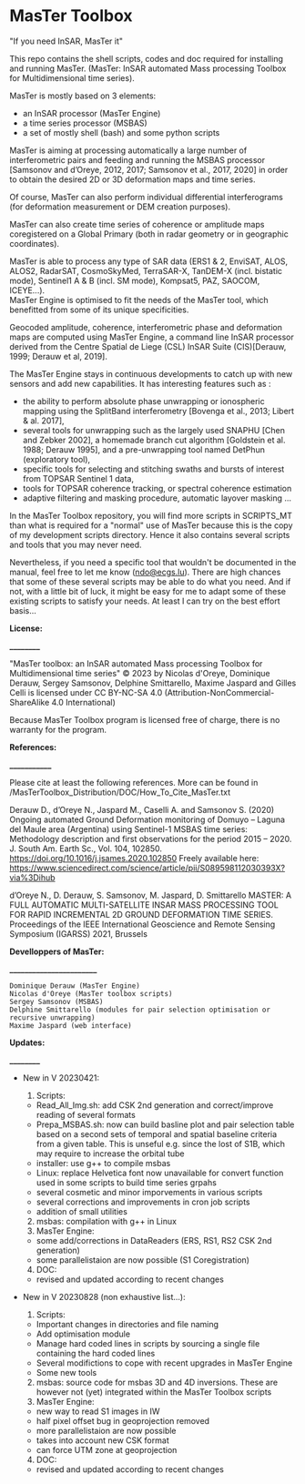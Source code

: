 # MasTer Toolbox

"If you need InSAR, MasTer it"

This repo contains the shell scripts, codes and doc required for installing and 
running MasTer. 
(MasTer: InSAR automated Mass processing Toolbox for Multidimensional time series).

MasTer is mostly based on 3 elements:
- an InSAR processor (MasTer Engine)
- a time series processor (MSBAS)
- a set of mostly shell (bash) and some python scripts 

MasTer is aiming at processing automatically a large number of interferometric pairs and 
feeding and running the MSBAS processor [Samsonov and d’Oreye, 2012, 2017; Samsonov et 
al., 2017, 2020] in order to obtain the desired 2D or 3D deformation maps and time series. 

Of course, MasTer can also perform individual differential interferograms (for deformation 
measurement or DEM creation purposes). 

MasTer can also create time series of coherence or amplitude maps coregistered on a Global 
Primary (both in radar geometry or in geographic coordinates). 

MasTer is able to process any type of SAR data (ERS1 & 2, EnviSAT, ALOS, ALOS2, RadarSAT,
CosmoSkyMed, TerraSAR-X, TanDEM-X (incl. bistatic mode), Sentinel1 A & B (incl. SM mode), 
Kompsat5, PAZ, SAOCOM, ICEYE...).  
MasTer Engine is optimised to fit the needs of the MasTer tool, which benefitted from some
of its unique specificities.   

Geocoded amplitude, coherence, interferometric phase and deformation maps are computed 
using MasTer Engine, a command line InSAR processor derived from the Centre Spatial de 
Liege (CSL) InSAR Suite (CIS)[Derauw, 1999; Derauw et al, 2019]. 

The MasTer Engine stays in continuous developments to catch up with new sensors and add 
new capabilities. It has interesting features such as : 
- the ability to perform absolute phase unwrapping or ionospheric mapping using the 
  SplitBand interferometry [Bovenga et al., 2013; Libert & al. 2017],
- several tools for unwrapping such as the largely used SNAPHU [Chen and Zebker 2002], 
  a homemade branch cut algorithm [Goldstein et al. 1988; Derauw 1995], and a 
  pre-unwrapping tool named DetPhun (exploratory tool), 
- specific tools for selecting and stitching swaths and bursts of interest from TOPSAR 
  Sentinel 1 data,
- tools for TOPSAR coherence tracking, or spectral coherence estimation 
- adaptive filtering and masking procedure, automatic layover masking …  

In the MasTer Toolbox repository, you will find more scripts in SCRIPTS_MT than what is 
required for a "normal" use of MasTer because this is the copy of my development scripts 
directory. Hence it also contains several scripts and tools that you may never need. 

Nevertheless, if you need a specific tool that wouldn't be documented in the manual, feel 
free to let me know (ndo@ecgs.lu). There are high chances that some of these several 
scripts may be able to do what you need. And if not, with a little bit of luck, it might 
be easy for me to adapt some of these existing scripts to satisfy your needs. 
At least I can try on the best effort basis... 

**License:**

**________**

"MasTer toolbox: an InSAR automated Mass processing Toolbox for Multidimensional time series" © 2023 
by Nicolas d'Oreye, Dominique Derauw, Sergey Samsonov, Delphine Smittarello, Maxime Jaspard and Gilles Celli 
is licensed under CC BY-NC-SA 4.0 (Attribution-NonCommercial-ShareAlike 4.0 International)

Because MasTer Toolbox program is licensed free of charge, there is no warranty for the program.  

**References:** 

**___________**

Please cite at least the following references. More can be found in 
/MasTerToolbox_Distribution/DOC/How_To_Cite_MasTer.txt

Derauw D., d’Oreye N., Jaspard M., Caselli A. and Samsonov S. (2020)
Ongoing automated Ground Deformation monitoring of Domuyo – Laguna del Maule area 
(Argentina) using Sentinel-1 MSBAS time series: Methodology description and first 
observations for the period 2015 – 2020. J. South Am. Earth Sc., Vol. 104, 102850. 
https://doi.org/10.1016/j.jsames.2020.102850
Freely available here: https://www.sciencedirect.com/science/article/pii/S089598112030393X?via%3Dihub 

d’Oreye N., D. Derauw, S. Samsonov, M. Jaspard, D. Smittarello
MASTER: A FULL AUTOMATIC MULTI-SATELLITE INSAR MASS PROCESSING TOOL FOR RAPID INCREMENTAL 
2D GROUND DEFORMATION TIME SERIES. Proceedings of the IEEE International Geoscience and 
Remote Sensing Symposium (IGARSS) 2021, Brussels

**Develloppers of MasTer:**

**_______________________**

    Dominique Derauw (MasTer Engine)
    Nicolas d'Oreye (MasTer toolbox scripts)
    Sergey Samsonov (MSBAS)
    Delphine Smittarello (modules for pair selection optimisation or recursive unwrapping)
    Maxime Jaspard (web interface)
    
**Updates:**

**________**

- New in V 20230421:
  1. Scripts:
    + Read_All_Img.sh: add CSK 2nd generation and correct/improve reading of several formats 
    + Prepa_MSBAS.sh: now can build basline plot and pair selection table based on a second sets of temporal and spatial baseline criteria from a given table. This is unseful e.g. since the lost of S1B, which may require to increase the orbital tube
    + installer: use g++ to compile msbas 
    + Linux: replace Helvetica font now unavailable for convert function used in some scripts to build time series grpahs 
    + several cosmetic and minor imporvements in various scripts
    + several corrections and improvements in cron job scripts 
    + addition of small utilities 
  2. msbas: compilation with g++ in Linux
  3. MasTer Engine:
    + some add/corrections in DataReaders (ERS, RS1, RS2 CSK 2nd generation)
    + some parallelistaion are now possible (S1 Coregistration) 
  4. DOC: 
    + revised and updated according to recent changes
    
- New in V 20230828 (non exhaustive list...):
  1. Scripts:
    + Important changes in directories and file naming
    + Add optimisation module 
    + Manage hard coded lines in scripts by sourcing a single file containing the hard coded lines
    + Several modifictions to cope with recent upgrades in MasTer Engine
    + Some new tools 
  2. msbas: source code for msbas 3D and 4D inversions. These are however not
  	 (yet) integrated within the MasTer Toolbox scripts
  3. MasTer Engine:
    + new way to read S1 images in IW
    + half pixel offset bug in geoprojection removed 
    + more parallelistaion are now possible 
    + takes into account new CSK format
    + can force UTM zone at geoprojection 
  4. DOC: 
    + revised and updated according to recent changes
